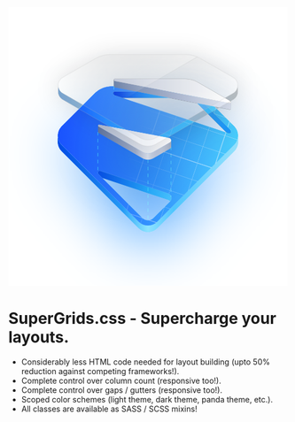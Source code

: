 ![](./Icon.png)

# SuperGrids.css - Supercharge your layouts.

- Considerably less HTML code needed for layout building (upto 50% reduction against competing frameworks!).
- Complete control over column count (responsive too!).
- Complete control over gaps / gutters (responsive too!).
- Scoped color schemes (light theme, dark theme, panda theme, etc.).
- All classes are available as SASS / SCSS mixins!
